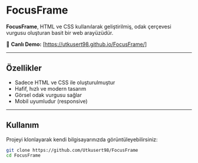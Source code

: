 # FocusFrame

**FocusFrame**, HTML ve CSS kullanılarak geliştirilmiş, odak çerçevesi vurgusu oluşturan basit bir web arayüzüdür.

🎯 **Canlı Demo:** [https://utkusert98.github.io/FocusFrame/]

---

## Özellikler

- Sadece HTML ve CSS ile oluşturulmuştur
- Hafif, hızlı ve modern tasarım
- Görsel odak vurgusu sağlar
- Mobil uyumludur (responsive)

---

## Kullanım

Projeyi klonlayarak kendi bilgisayarınızda görüntüleyebilirsiniz:

```bash
git clone https://github.com/Utkusert98/FocusFrame
cd FocusFrame
